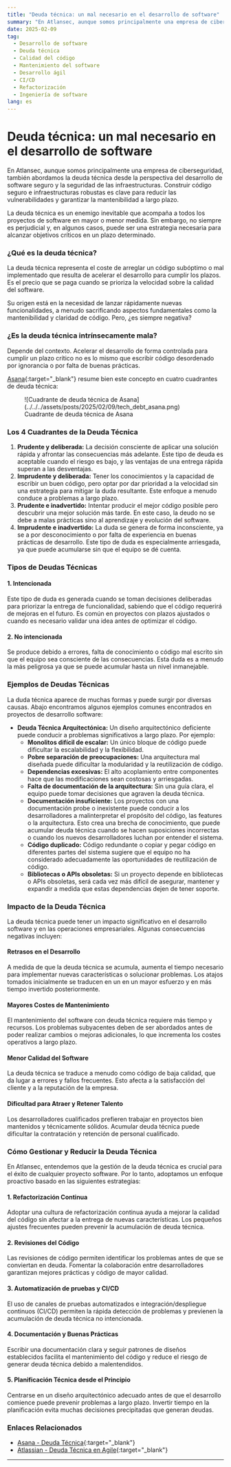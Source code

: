 ```yaml
---
title: "Deuda técnica: un mal necesario en el desarrollo de software"
summary: "En Atlansec, aunque somos principalmente una empresa de ciberseguridad, también abordamos la deuda técnica desde la perspectiva del desarrollo de software seguro y la seguridad de las infraestructuras. Construir código seguro e infraestructuras robustas es clave para reducir las vulnerabilidades y garantizar la mantenibilidad a largo plazo.\nLa deuda técnica es un enemigo inevitable que acompaña a todos los proyectos de software en mayor o menor medida. Sin embargo, no siempre es perjudicial y, en algunos casos, puede ser una estrategia necesaria para alcanzar objetivos críticos en un plazo determinado."
date: 2025-02-09
tag:
  - Desarrollo de software
  - Deuda técnica
  - Calidad del código
  - Mantenimiento del software
  - Desarrollo ágil
  - CI/CD
  - Refactorización
  - Ingeniería de software
lang: es
---
```


# Deuda técnica: un mal necesario en el desarrollo de software

En Atlansec, aunque somos principalmente una empresa de ciberseguridad, también abordamos la deuda técnica desde la perspectiva del desarrollo de software seguro y la seguridad de las infraestructuras. Construir código seguro e infraestructuras robustas es clave para reducir las vulnerabilidades y garantizar la mantenibilidad a largo plazo.

La deuda técnica es un enemigo inevitable que acompaña a todos los proyectos de software en mayor o menor medida. Sin embargo, no siempre es perjudicial y, en algunos casos, puede ser una estrategia necesaria para alcanzar objetivos críticos en un plazo determinado.

<!-- more -->

### **¿Qué es la deuda técnica?**

La deuda técnica representa el coste de arreglar un código subóptimo o mal implementado que resulta de acelerar el desarrollo para cumplir los plazos. Es el precio que se paga cuando se prioriza la velocidad sobre la calidad del software.

Su origen está en la necesidad de lanzar rápidamente nuevas funcionalidades, a menudo sacrificando aspectos fundamentales como la mantenibilidad y claridad de código. Pero, ¿es siempre negativa?

### **¿Es la deuda técnica intrínsecamente mala?**

Depende del contexto. Acelerar el desarrollo de forma controlada para cumplir un plazo crítico no es lo mismo que escribir código desordenado por ignorancia o por falta de buenas prácticas.

[Asana](https://asana.com){:target="_blank"} resume bien este concepto en cuatro cuadrantes de deuda técnica:

<figure markdown="span">
    ![Cuadrante de deuda técnica de Asana](../../../assets/posts/2025/02/09/tech_debt_asana.png)
    <figcaption>Cuadrante de deuda técnica de Asana</figcaption>
</figure>

### **Los 4 Cuadrantes de la Deuda Técnica**

1. **Prudente y deliberada:** La decisión consciente de aplicar una solución rápida y afrontar las consecuencias más adelante. Este tipo de deuda es aceptable cuando el riesgo es bajo, y las ventajas de una entrega rápida superan a las desventajas.
2. **Imprudente y deliberada:** Tener los conocimientos y la capacidad de escribir un buen código, pero optar por dar prioridad a la velocidad sin una estrategia para mitigar la duda resultante. Este enfoque a menudo conduce a problemas a largo plazo.
3. **Prudente e inadvertido:** Intentar producir el mejor código posible pero descubrir una mejor solución más tarde. En este caso, la deudo no se debe a malas prácticas sino al aprendizaje y evolución del software.
4. **Imprudente e inadvertido:** La duda se genera de forma inconsciente, ya se a por desconocimiento o por falta de experiencia en buenas prácticas de desarrollo. Este tipo de duda es especialmente arriesgada, ya que puede acumularse sin que el equipo se dé cuenta.

### **Tipos de Deudas Técnicas**

#### 1. Intencionada

Este tipo de duda es generada cuando se toman decisiones deliberadas para priorizar la entrega de funcionalidad, sabiendo que el código requerirá de mejoras en el futuro. Es común en proyectos con plazos ajustados o cuando es necesario validar una idea antes de optimizar el código.

#### 2. No intencionada

Se produce debido a errores, falta de conocimiento o código mal escrito sin que el equipo sea consciente de las consecuencias. Esta duda es a menudo la más peligrosa ya que se puede acumular hasta un nivel inmanejable.

### **Ejemplos de Deudas Técnicas**

La duda técnica aparece de muchas formas y puede surgir por diversas causas. Abajo encontramos algunos ejemplos comunes encontrados en proyectos de desarrollo software:

- **Deuda Técnica Arquitectónica:** Un diseño arquitectónico deficiente puede conducir a problemas significativos a largo plazo. Por ejemplo:
  - **Monolitos difícil de escalar:** Un único bloque de código puede dificultar la escalabilidad y la flexibilidad. 
  - **Pobre separación de preocupaciones:** Una arquitectura mal diseñada puede dificultar la modularidad y la reutilización de código.
  - **Dependencias excesivas:** El alto acoplamiento entre componentes hace que las modificaciones sean costosas y arriesgadas.
  - **Falta de documentación de la arquitectura:** Sin una guía clara, el equipo puede tomar decisiones que agraven la deuda técnica.
  - **Documentación insuficiente:** Los proyectos con una documentación probe o inexistente puede conducir a los desarrolladores a malinterpretar el propósito del código, las features o la arquitectura. Esto crea una brecha de conocimiento, que puede acumular deuda técnica cuando se hacen suposiciones incorrectas o cuando los nuevos desarrolladores luchan por entender el sistema.
  - **Código duplicado:** Código redundante o copiar y pegar código en diferentes partes del sistema sugiere que el equipo no ha considerado adecuadamente las oportunidades de reutilización de código.
  - **Bibliotecas o APIs obsoletas:** Si un proyecto depende en bibliotecas o APIs obsoletas, será cada vez más difícil de asegurar, mantener y expandir a medida que estas dependencias dejen de tener soporte.

### **Impacto de la Deuda Técnica**

La deuda técnica puede tener un impacto significativo en el desarrollo software y en las operaciones empresariales. Algunas consecuencias negativas incluyen:

#### Retrasos en el Desarrollo

A medida de que la deuda técnica se acumula, aumenta el tiempo necesario para implementar nuevas características o solucionar problemas. Los atajos tomados inicialmente se traducen en un en un mayor esfuerzo y en más tiempo invertido posteriormente.

#### Mayores Costes de Mantenimiento

El mantenimiento del software con deuda técnica requiere más tiempo y recursos. Los problemas subyacentes deben de ser abordados antes de poder realizar cambios o mejoras adicionales, lo que incrementa los costes operativos a largo plazo.

#### Menor Calidad del Software

La deuda técnica se traduce a menudo como código de baja calidad, que da lugar a errores y fallos frecuentes. Esto afecta a la satisfacción del cliente y a la reputación de la empresa.

#### Dificultad para Atraer y Retener Talento

Los desarrolladores cualificados prefieren trabajar en proyectos bien mantenidos y técnicamente sólidos. Acumular deuda técnica puede dificultar la contratación y retención de personal cualificado.

### **Cómo Gestionar y Reducir la Deuda Técnica**

En Atlansec, entendemos que la gestión de la deuda técnica es crucial para el éxito de cualquier proyecto software. Por lo tanto, adoptamos un enfoque proactivo basado en las siguientes estrategias:

#### 1. Refactorización Continua 

Adoptar una cultura de refactorización continua ayuda a mejorar la calidad del código sin afectar a la entrega de nuevas características. Los pequeños ajustes frecuentes pueden prevenir la acumulación de deuda técnica.

#### 2. Revisiones del Código

Las revisiones de código permiten identificar los problemas antes de que se conviertan en deuda. Fomentar la colaboración entre desarrolladores garantizan mejores prácticas y código de mayor calidad.

#### 3. Automatización de pruebas y CI/CD

El uso de canales de pruebas automatizados e integración/despliegue continuos (CI/CD) permiten la rápida detección de problemas y previenen la acumulación de deuda técnica no intencionada.

#### 4. Documentación y Buenas Prácticas

Escribir una documentación clara y seguir patrones de diseños establecidos facilita el mantenimiento del código y reduce el riesgo de generar deuda técnica debido a malentendidos.

#### 5. Planificación Técnica desde el Principio

Centrarse en un diseño arquitectónico adecuado antes de que el desarrollo comience puede prevenir problemas a largo plazo. Invertir tiempo en la planificación evita muchas decisiones precipitadas que generan deudas. 

### **Enlaces Relacionados**

- [Asana - Deuda Técnica](https://asana.com/es/resources/technical-debt){:target="_blank"}
- [Atlassian -  Deuda Técnica en Agile](https://www.atlassian.com/agile/software-development/technical-debt){:target="_blank"}

---